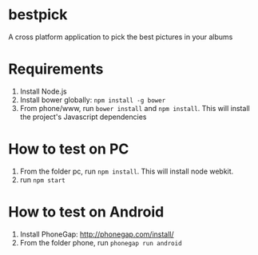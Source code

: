 bestpick
========

A cross platform application to pick the best pictures in your albums

Requirements
============
1.  Install Node.js
2.  Install bower globally: `npm install -g bower`
3.  From phone/www, run `bower install` and `npm install`. This will install the project's Javascript dependencies

How to test on PC
=================
1.  From the folder pc, run `npm install`. This will install node webkit.
2.  run `npm start`

How to test on Android
======================
1.  Install PhoneGap: http://phonegap.com/install/
2.  From the folder phone, run `phonegap run android`